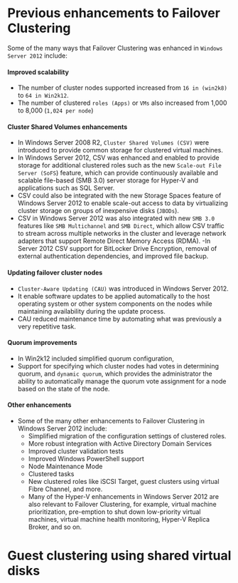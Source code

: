 # Previous enhancements to Failover Clustering
Some of the many ways that Failover Clustering was enhanced in `Windows Server 2012` include:
#### Improved scalability
- The number of cluster nodes supported increased from `16 in (win2k8)` to `64 in Win2k12`.
- The number of clustered `roles (Apps)` or `VMs` also increased from 1,000 to 8,000 (`1,024 per node`)
#### Cluster Shared Volumes enhancements
- In Windows Server 2008 R2, `Cluster Shared Volumes (CSV)` were introduced   to provide common storage for clustered virtual machines.
- In Windows Server 2012, CSV was enhanced and enabled to provide
storage for additional clustered roles such as the new `Scale-out File Server (SoFS`) feature, which can provide continuously available and scalable file-based (SMB 3.0) server storage for Hyper-V and applications such as SQL Server.
- CSV could also be integrated with the new Storage Spaces feature of Windows Server 2012 to enable scale-out access to data by virtualizing cluster storage on groups of inexpensive disks (`JBODs`).
- CSV in Windows Server 2012 was also integrated with new `SMB 3.0` features like `SMB Multichannel` and `SMB Direct`, which allow CSV traffic to stream across multiple networks in the cluster and leverage network adapters
that support Remote Direct Memory Access (RDMA).
-In Server 2012 CSV support for BitLocker Drive Encryption,
removal of external authentication dependencies, and improved file backup.
#### Updating failover cluster nodes
- `Cluster-Aware Updating (CAU)` was introduced in Windows Server 2012.
- It enable software updates to be applied automatically to the host operating system or other system components on the nodes while maintaining availability during the update process.
- CAU reduced maintenance time by automating what was previously a very repetitive task.
#### Quorum improvements
- In Win2k12 included simplified quorum configuration,
- Support for specifying which cluster nodes had votes in determining quorum, and `dynamic quorum`, which provides the administrator the ability to automatically manage the quorum vote assignment for a node based on the state of the node.
#### Other enhancements
- Some of the many other enhancements to Failover Clustering in Windows Server 2012 include:
  - Simplified migration of the configuration settings of clustered roles.
  - More robust integration with Active Directory Domain Services
  - Improved cluster validation tests
  - Improved Windows PowerShell support
  - Node Maintenance Mode
  - Clustered tasks
  - New clustered roles like iSCSI Target, guest clusters using virtual Fibre Channel, and more.
  - Many of the Hyper-V enhancements in Windows Server 2012 are also relevant to Failover Clustering, for example, virtual machine prioritization, pre-emption to shut down low-priority virtual machines, virtual machine health monitoring, Hyper-V Replica Broker, and so on.

# Guest clustering using shared virtual disks
